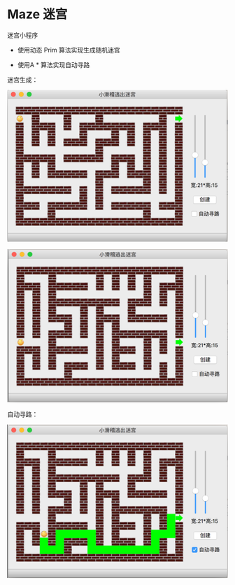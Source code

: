 # Maze 迷宫
迷宫小程序

- 使用动态 Prim 算法实现生成随机迷宫

- 使用A * 算法实现自动寻路

迷宫生成：

![](maze1.PNG)

![](maze2.PNG)

自动寻路：

![](findPath.PNG)




